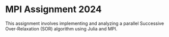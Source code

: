 # MPI Assignment 2024

This assignment involves implementing and analyzing a parallel Successive Over-Relaxation (SOR) algorithm using Julia and MPI. 
